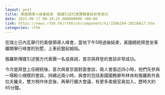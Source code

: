 ```yaml
---
layout: post
title: 美俄領導人峰會結束　俄媒引述代表團稱會談非常成功
date: 2021-06-17 00:10:25.000000000 +08:00
link: https://news.rthk.hk/rthk/ch/component/k2/1596204-20210617.htm
categories: rthk
---
```


在瑞士日內瓦舉行的美俄領導人峰會，當地下午5時過後結束，美國總統拜登坐車離開舉行峰會的別墅，上車前豎起姆指。

俄羅斯傳媒引述俄方代表團一名成員說，普京與拜登的會談非常成功。

今次是拜登上任總統後，首次與普京面對面會談，兩人會面近四小時，他們先參與一場較小規模的會談，持續近兩小時，與會的包括美國國務卿布林肯和俄羅斯外長拉夫羅夫，雙方稍作休息後，再舉行擴大會議，有更多美俄官員加入，歷時大約65分鐘。
